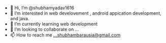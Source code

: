 - 👋 Hi, I’m @shubhamyadav1616
- 👀 I’m interested in web develovement , android appication development, and java.
- 🌱 I’m currently learning web development 
- 💞️ I’m looking to collaborate on ...
- 📫 How to reach me ...shubhambarausia@gmail.com

<!---
shubhamyadav1616/shubhamyadav1616 is a ✨ special ✨ repository because its `README.md` (this file) appears on your GitHub profile.
You can click the Preview link to take a look at your changes.
--->
